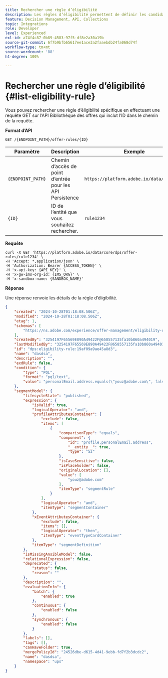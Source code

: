 ```yaml
---
title: Rechercher une règle d’éligibilité
description: Les règles d’éligibilité permettent de définir les candidats éligibles en fonction de ce que vous souhaitez cibler, comme les attributs de profil et les audiences.
feature: Decision Management, API, Collections
topic: Integrations
role: Developer
level: Experienced
exl-id: a74f4c87-0b89-4583-97f5-df8e2a30a19b
source-git-commit: 6f7b9bfb65617ee1ace3a2faaebdb24fa068d74f
workflow-type: tm+mt
source-wordcount: '88'
ht-degree: 100%

---
```


# Rechercher une règle d’éligibilité {#list-eligibility-rule}

Vous pouvez rechercher une règle d’éligibilité spécifique en effectuant une requête GET sur l’API Bibliothèque des offres qui inclut l’ID dans le chemin de la requête.

**Format d’API**

```http
GET /{ENDPOINT_PATH}/offer-rules/{ID}
```

| Paramètre | Description | Exemple |
| --------- | ----------- | ------- |
| `{ENDPOINT_PATH}` | Chemin d’accès de point d’entrée pour les API Persistence | `https://platform.adobe.io/data/core/dps` |
| `{ID}` | ID de l’entité que vous souhaitez rechercher. | `rule1234` |

**Requête**

```shell
curl -X GET 'https://platform.adobe.io/data/core/dps/offer-rules/rule1234' \
-H 'Accept: *,application/json' \
-H 'Authorization: Bearer {ACCESS_TOKEN}' \
-H 'x-api-key: {API_KEY}' \
-H 'x-gw-ims-org-id: {IMS_ORG}' \
-H 'x-sandbox-name: {SANDBOX_NAME}'
```

**Réponse**

Une réponse renvoie les détails de la règle d’éligibilité.

```json
{
    "created": "2024-10-28T01:18:08.506Z",
    "modified": "2024-10-28T01:18:08.506Z",
    "etag": 1,
    "schemas": [
        "https://ns.adobe.com/experience/offer-management/eligibility-rule"
    ],
    "createdBy": "3254197F65569E890A49422F@658557135fa10b860a494019",
    "lastModifiedBy": "3254197F65569E890A49422F@658557135fa10b860a494019",
    "id": "dps:eligibility-rule:19af09a9ae45a8d3",
    "name": "dasdsa",
    "description": "",
    "exdRule": false,
    "condition": {
        "type": "PQL",
        "format": "pql/text",
        "value": "personalEmail.address.equals(\"youz@adobe.com\", false)"
    },
    "segmentModel": {
        "lifecycleState": "published",
        "expression": {
            "isValid": true,
            "logicalOperator": "and",
            "profileAttributesContainer": {
                "exclude": false,
                "items": [
                    {
                        "comparisonType": "equals",
                        "component": {
                            "id": "profile.personalEmail.address",
                            "__entity__": true,
                            "type": "Sz"
                        },
                        "isCaseSensitive": false,
                        "isPlaceholder": false,
                        "originalLocation": [],
                        "value": [
                            "youz@adobe.com"
                        ],
                        "itemType": "segmentRule"
                    }
                ],
                "logicalOperator": "and",
                "itemType": "segmentContainer"
            },
            "xEventAttributesContainer": {
                "exclude": false,
                "items": [],
                "logicalOperator": "then",
                "itemType": "eventTypeCardContainer"
            },
            "itemType": "segmentDefinition"
        },
        "isMissingAnsibleModel": false,
        "relationalExpression": false,
        "deprecated": {
            "status": false,
            "reason": ""
        },
        "description": "",
        "evaluationInfo": {
            "batch": {
                "enabled": true
            },
            "continuous": {
                "enabled": false
            },
            "synchronous": {
                "enabled": false
            }
        },
        "labels": [],
        "tags": [],
        "canHaveFolder": true,
        "mergePolicyId": "24526dbe-d615-4d41-9ebb-fd7f2b3dcdc2",
        "name": "dasdsa",
        "namespace": "ups"
    }
}
```
